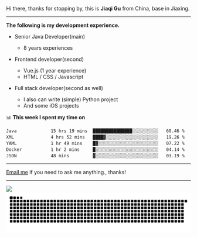 Hi there, thanks for stopping by, this is **Jiaqi Gu** from China, base in Jiaxing.

---

**The following is my development experience.**

- Senior Java Developer(main)
  - 8 years experiences

- Frontend developer(second)
  - Vue.js (1 year experience)
  - HTML / CSS / Javascript
  
- Full stack developer(second as well)
  - I also can write (simple) Python project
  - And some iOS projects

📊 **This week I spent my time on**
<!--START_SECTION:waka-->

```txt
Java             15 hrs 19 mins  ███████████████░░░░░░░░░░   60.46 %
XML              4 hrs 52 mins   ████▓░░░░░░░░░░░░░░░░░░░░   19.26 %
YAML             1 hr 49 mins    █▓░░░░░░░░░░░░░░░░░░░░░░░   07.22 %
Docker           1 hr 2 mins     █░░░░░░░░░░░░░░░░░░░░░░░░   04.14 %
JSON             48 mins         ▓░░░░░░░░░░░░░░░░░░░░░░░░   03.19 %
```

<!--END_SECTION:waka-->

---

[Email me](mailto:htk2klwgr@mozmail.com?subject=Hiring_from_GitHub) if you need to ask me anything., thanks!

---

![]( https://visitor-badge.glitch.me/badge?page_id=githubgujiaqi)
![]( https://github.com/droid-Q/droid-Q/raw/output/github-contribution-grid-snake.svg#gh-dark-mode-only)
